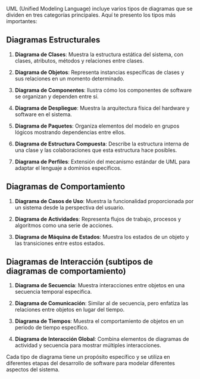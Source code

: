 UML (Unified Modeling Language) incluye varios tipos de diagramas que se dividen en tres categorías principales. Aquí te presento los tipos más importantes:

## Diagramas Estructurales

1. **Diagrama de Clases**: Muestra la estructura estática del sistema, con clases, atributos, métodos y relaciones entre clases.

2. **Diagrama de Objetos**: Representa instancias específicas de clases y sus relaciones en un momento determinado.

3. **Diagrama de Componentes**: Ilustra cómo los componentes de software se organizan y dependen entre sí.

4. **Diagrama de Despliegue**: Muestra la arquitectura física del hardware y software en el sistema.

5. **Diagrama de Paquetes**: Organiza elementos del modelo en grupos lógicos mostrando dependencias entre ellos.

6. **Diagrama de Estructura Compuesta**: Describe la estructura interna de una clase y las colaboraciones que esta estructura hace posibles.

7. **Diagrama de Perfiles**: Extensión del mecanismo estándar de UML para adaptar el lenguaje a dominios específicos.

## Diagramas de Comportamiento

1. **Diagrama de Casos de Uso**: Muestra la funcionalidad proporcionada por un sistema desde la perspectiva del usuario.

2. **Diagrama de Actividades**: Representa flujos de trabajo, procesos y algoritmos como una serie de acciones.

3. **Diagrama de Máquina de Estados**: Muestra los estados de un objeto y las transiciones entre estos estados.

## Diagramas de Interacción (subtipos de diagramas de comportamiento)

1. **Diagrama de Secuencia**: Muestra interacciones entre objetos en una secuencia temporal específica.

2. **Diagrama de Comunicación**: Similar al de secuencia, pero enfatiza las relaciones entre objetos en lugar del tiempo.

3. **Diagrama de Tiempos**: Muestra el comportamiento de objetos en un periodo de tiempo específico.

4. **Diagrama de Interacción Global**: Combina elementos de diagramas de actividad y secuencia para mostrar múltiples interacciones.

Cada tipo de diagrama tiene un propósito específico y se utiliza en diferentes etapas del desarrollo de software para modelar diferentes aspectos del sistema.